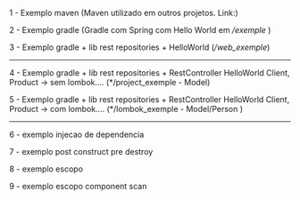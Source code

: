 1 - Exemplo maven (Maven utilizado em outros projetos. Link:)

2 - Exemplo gradle (Gradle com Spring com Hello World em */exemple* )

3 - Exemplo gradle + lib rest repositories + HelloWorld (*/web_exemple*)

-------------------------------------------------------------------

4 - Exemplo gradle + lib rest repositories + RestController HelloWorld
Client, Product -> sem lombok.... 
(*/project_exemple - Model)

5 - Exemplo gradle + lib rest repositories + RestController HelloWorld
Client, Product -> com lombok.... 
(*/lombok_exemple - Model/Person )


-------------------------------------------------------------------

6 - exemplo injecao de dependencia

7 - exemplo post construct pre destroy

8 - exemplo escopo

9 - exemplo escopo component scan
